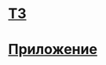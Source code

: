 # [ТЗ](https://github.com/netology-code/ra16-homeworks/tree/master/props)

# [Приложение](https://russianstupidcode.github.io/ra-props)
